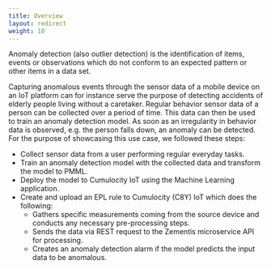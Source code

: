 ```yaml
---
title: Overview
layout: redirect
weight: 10
---
```


Anomaly detection (also outlier detection) is the identification of items, events or observations which do not conform to an expected pattern or other items in a data set. 

Capturing anomalous events through the sensor data of a mobile device on an IoT platform can for instance serve the purpose of detecting accidents of elderly people living without a caretaker. Regular behavior sensor data of a person can be collected over a period of time. This data can then be used to train an anomaly detection model. As soon as an irregularity in behavior data is observed, e.g. the person falls down, an anomaly can be detected. For the purpose of showcasing this use case, we followed these steps:

* Collect sensor data from a user performing regular everyday tasks.
* Train an anomaly detection model with the collected data and transform the model to PMML.
* Deploy the model to Cumulocity IoT using the Machine Learning application.
* Create and upload an EPL rule to Cumulocity (C8Y) IoT which does the following:
	* Gathers specific measurements coming from the source device and conducts any necessary pre-processing steps.
	* Sends the data via REST request to the Zementis microservice API for processing.
	* Creates an anomaly detection alarm if the model predicts the input data to be anomalous.